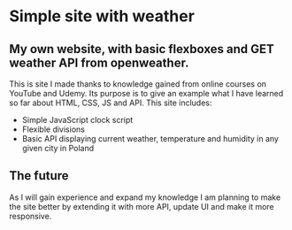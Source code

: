 # Simple site with weather

## My own website, with basic flexboxes and GET weather API from openweather.

This is site I made thanks to knowledge gained from online courses on YouTube and Udemy. Its purpose is to give an example what I have learned so far about HTML, CSS, JS and API.
This site includes:

* Simple JavaScript clock script
* Flexible divisions
* Basic API displaying current weather, temperature and humidity in any given city in Poland

## The future

As I will gain experience and expand my knowledge I am planning to make the site better by extending it with more API, update UI and make it more responsive.